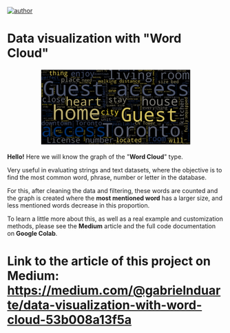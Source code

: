 
[![author](https://img.shields.io/badge/author-gabrielduarte-red.svg)](https://www.linkedin.com/in/gabriel-duarte-671074146/)
# Data visualization with "Word Cloud"
<p align="center">
  <img src="wordcloud_ab.png", width=70% >
</p>

**Hello!**
Here we will know the graph of the "**Word Cloud**" type.

Very useful in evaluating strings and text datasets, where the objective is to find the most common word, phrase, number or letter in the database.


For this, after cleaning the data and filtering, these words are counted and the graph is created where the **most mentioned word** has a larger size, and less mentioned words decrease in this proportion.


To learn a little more about this, as well as a real example and customization methods, please see the **Medium** article and the full code documentation on **Google Colab**.

# Link to the article of this project on Medium: https://medium.com/@gabrielnduarte/data-visualization-with-word-cloud-53b008a13f5a
